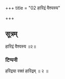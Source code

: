 +++
title = "02 हारिद्रं वैश्यस्य"

+++

## सूत्रम्
हारिद्रं वैश्यस्य ॥२॥  
### टिप्पनी
हरिद्रया रक्तं हारिद्रम् ॥ २ ॥  
